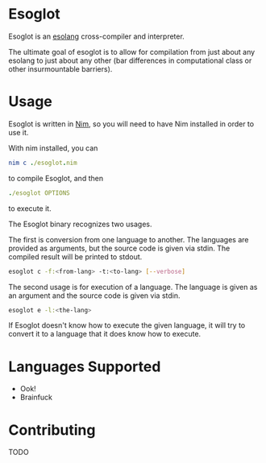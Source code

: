 # Esoglot

Esoglot is an [esolang](esolangs.org) cross-compiler and interpreter.

The ultimate goal of esoglot is to allow for compilation from just about any esolang to just about any other (bar differences in computational class or other insurmountable barriers).

# Usage

Esoglot is written in [Nim](https://nim-lang.org/), so you will need to have Nim installed in order to use it.

With nim installed, you can
```nim
nim c ./esoglot.nim
```
to compile Esoglot, and then

```nim
./esoglot OPTIONS
```
to execute it.

The Esoglot binary recognizes two usages.

The first is conversion from one language to another.
The languages are provided as arguments, but the source code is given via stdin.
The compiled result will be printed to stdout.
```sh
esoglot c -f:<from-lang> -t:<to-lang> [--verbose]
```

The second usage is for execution of a language.
The language is given as an argument and the source code is given via stdin.
```sh
esoglot e -l:<the-lang>
```
If Esoglot doesn't know how to execute the given language, it will try to convert it to a language that it does know how to execute.

# Languages Supported

- Ook!
- Brainfuck

# Contributing

TODO

